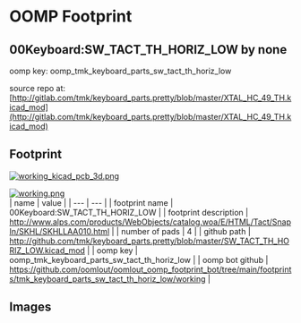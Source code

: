 # OOMP Footprint  
## 00Keyboard:SW_TACT_TH_HORIZ_LOW  by none  
  
oomp key: oomp_tmk_keyboard_parts_sw_tact_th_horiz_low  
  
source repo at: [http://gitlab.com/tmk/keyboard_parts.pretty/blob/master/XTAL_HC_49_TH.kicad_mod](http://gitlab.com/tmk/keyboard_parts.pretty/blob/master/XTAL_HC_49_TH.kicad_mod)  
## Footprint  
  
[![working_kicad_pcb_3d.png](working_kicad_pcb_3d_600.png)](working_kicad_pcb_3d.png)  
  
[![working.png](working_600.png)](working.png)  
| name | value | 
| --- | --- | 
| footprint name | 00Keyboard:SW_TACT_TH_HORIZ_LOW | 
| footprint description | http://www.alps.com/products/WebObjects/catalog.woa/E/HTML/Tact/SnapIn/SKHL/SKHLLAA010.html | 
| number of pads | 4 | 
| github path | http://github.com/tmk/keyboard_parts.pretty/blob/master/SW_TACT_TH_HORIZ_LOW.kicad_mod | 
| oomp key | oomp_tmk_keyboard_parts_sw_tact_th_horiz_low | 
| oomp bot github | https://github.com/oomlout/oomlout_oomp_footprint_bot/tree/main/footprints/tmk_keyboard_parts_sw_tact_th_horiz_low/working | 
## Images  
